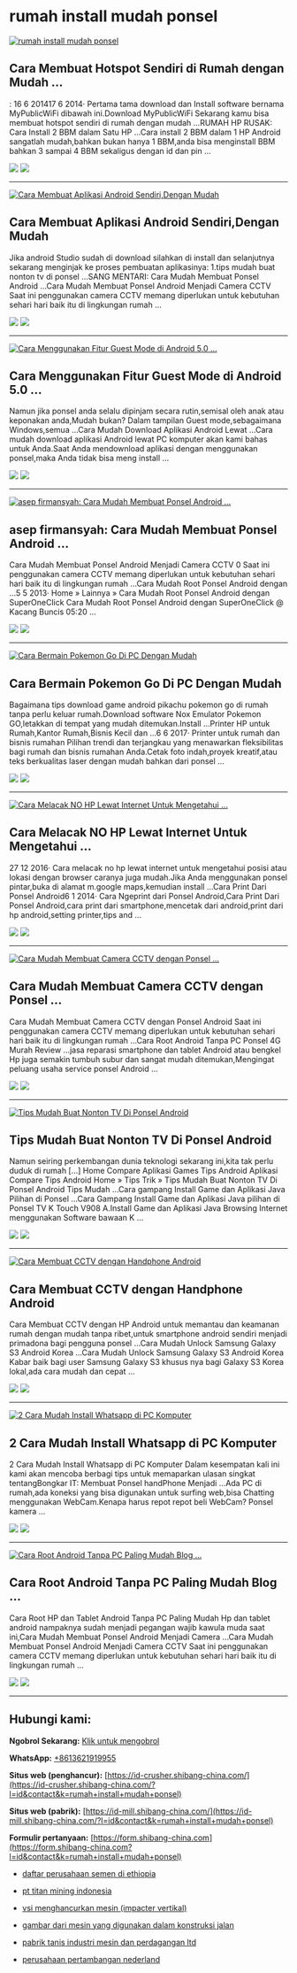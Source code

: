 # rumah install mudah ponsel

<a href="https://swt.shibang-china.com/?l=id&img&k=rumah+install+mudah+ponsel" target="_blank">![rumah install mudah ponsel](http://static.shibang-china.com/all-800x300/765.jpg)</a>

## Cara Membuat Hotspot Sendiri di Rumah dengan Mudah …
: 16 6 201417 6 2014· Pertama tama download dan Install software bernama MyPublicWiFi dibawah ini.Download MyPublicWiFi Sekarang kamu bisa membuat hotspot sendiri di rumah dengan mudah …RUMAH HP RUSAK: Cara Install 2 BBM dalam Satu HP …Cara install 2 BBM dalam 1 HP Android sangatlah mudah,bahkan bukan hanya 1 BBM,anda bisa menginstall BBM bahkan 3 sampai 4 BBM sekaligus dengan id dan pin …


<a href="https://whatsapp.shibangsoft.com/WhatsApp.php" target="_blank" title="WhatsApp">![](http://static.shibang-china.com/icon/whatsapp.png)</a> <a href="https://swt.shibang-china.com/?l=id&icon&k=rumah+install+mudah+ponsel" target="_blank">![](http://static.shibang-china.com/icon/chat-id.png)</a>

---

<a href="https://swt.shibang-china.com/?l=id&img&k=rumah+install+mudah+ponsel" target="_blank">![Cara Membuat Aplikasi Android Sendiri,Dengan Mudah](http://static.shibang-china.com/all-800x300/408.jpg)</a>

## Cara Membuat Aplikasi Android Sendiri,Dengan Mudah
Jika android Studio sudah di download silahkan di install dan selanjutnya sekarang menginjak ke proses pembuatan aplikasinya: 1.tips mudah buat nonton tv di ponsel …SANG MENTARI: Cara Mudah Membuat Ponsel Android …Cara Mudah Membuat Ponsel Android Menjadi Camera CCTV Saat ini penggunakan camera CCTV memang diperlukan untuk kebutuhan sehari hari baik itu di lingkungan rumah …


<a href="https://whatsapp.shibangsoft.com/WhatsApp.php" target="_blank" title="WhatsApp">![](http://static.shibang-china.com/icon/whatsapp.png)</a> <a href="https://swt.shibang-china.com/?l=id&icon&k=rumah+install+mudah+ponsel" target="_blank">![](http://static.shibang-china.com/icon/chat-id.png)</a>

---

<a href="https://swt.shibang-china.com/?l=id&img&k=rumah+install+mudah+ponsel" target="_blank">![Cara Menggunakan Fitur Guest Mode di Android 5.0 …](http://static.shibang-china.com/all-800x300/727.jpg)</a>

## Cara Menggunakan Fitur Guest Mode di Android 5.0 …
Namun jika ponsel anda selalu dipinjam secara rutin,semisal oleh anak atau keponakan anda,Mudah bukan? Dalam tampilan Guest mode,sebagaimana Windows,semua …Cara Mudah Download Aplikasi Android Lewat …Cara mudah download aplikasi Android lewat PC komputer akan kami bahas untuk Anda.Saat Anda mendownload aplikasi dengan menggunakan ponsel,maka Anda tidak bisa meng install …


<a href="https://whatsapp.shibangsoft.com/WhatsApp.php" target="_blank" title="WhatsApp">![](http://static.shibang-china.com/icon/whatsapp.png)</a> <a href="https://swt.shibang-china.com/?l=id&icon&k=rumah+install+mudah+ponsel" target="_blank">![](http://static.shibang-china.com/icon/chat-id.png)</a>

---

<a href="https://swt.shibang-china.com/?l=id&img&k=rumah+install+mudah+ponsel" target="_blank">![asep firmansyah: Cara Mudah Membuat Ponsel Android …](http://static.shibang-china.com/all-800x300/45.jpg)</a>

## asep firmansyah: Cara Mudah Membuat Ponsel Android …
Cara Mudah Membuat Ponsel Android Menjadi Camera CCTV 0 Saat ini penggunakan camera CCTV memang diperlukan untuk kebutuhan sehari hari baik itu di lingkungan rumah …Cara Mudah Root Ponsel Android dengan …5 5 2013· Home » Lainnya » Cara Mudah Root Ponsel Android dengan SuperOneClick Cara Mudah Root Ponsel Android dengan SuperOneClick @ Kacang Buncis 05:20 …


<a href="https://whatsapp.shibangsoft.com/WhatsApp.php" target="_blank" title="WhatsApp">![](http://static.shibang-china.com/icon/whatsapp.png)</a> <a href="https://swt.shibang-china.com/?l=id&icon&k=rumah+install+mudah+ponsel" target="_blank">![](http://static.shibang-china.com/icon/chat-id.png)</a>

---

<a href="https://swt.shibang-china.com/?l=id&img&k=rumah+install+mudah+ponsel" target="_blank">![Cara Bermain Pokemon Go Di PC Dengan Mudah](http://static.shibang-china.com/all-800x300/186.jpg)</a>

## Cara Bermain Pokemon Go Di PC Dengan Mudah
Bagaimana tips download game android pikachu pokemon go di rumah tanpa perlu keluar rumah.Download software Nox Emulator Pokemon GO,letakkan di tempat yang mudah ditemukan.Install …Printer HP untuk Rumah,Kantor Rumah,Bisnis Kecil dan …6 6 2017· Printer untuk rumah dan bisnis rumahan Pilihan trendi dan terjangkau yang menawarkan fleksibilitas bagi rumah dan bisnis rumahan Anda.Cetak foto indah,proyek kreatif,atau teks berkualitas laser dengan mudah bahkan dari ponsel …


<a href="https://whatsapp.shibangsoft.com/WhatsApp.php" target="_blank" title="WhatsApp">![](http://static.shibang-china.com/icon/whatsapp.png)</a> <a href="https://swt.shibang-china.com/?l=id&icon&k=rumah+install+mudah+ponsel" target="_blank">![](http://static.shibang-china.com/icon/chat-id.png)</a>

---

<a href="https://swt.shibang-china.com/?l=id&img&k=rumah+install+mudah+ponsel" target="_blank">![Cara Melacak NO HP Lewat Internet Untuk Mengetahui …](http://static.shibang-china.com/all-800x300/1199.jpg)</a>

## Cara Melacak NO HP Lewat Internet Untuk Mengetahui …
27 12 2016· Cara melacak no hp lewat internet untuk mengetahui posisi atau lokasi dengan browser caranya juga mudah.Jika Anda menggunakan ponsel pintar,buka di alamat m.google maps,kemudian install …Cara Print Dari Ponsel Android6 1 2014· Cara Ngeprint dari Ponsel Android,Cara Print Dari Ponsel Android,cara print dari smartphone,mencetak dari android,print dari hp android,setting printer,tips and …


<a href="https://whatsapp.shibangsoft.com/WhatsApp.php" target="_blank" title="WhatsApp">![](http://static.shibang-china.com/icon/whatsapp.png)</a> <a href="https://swt.shibang-china.com/?l=id&icon&k=rumah+install+mudah+ponsel" target="_blank">![](http://static.shibang-china.com/icon/chat-id.png)</a>

---

<a href="https://swt.shibang-china.com/?l=id&img&k=rumah+install+mudah+ponsel" target="_blank">![Cara Mudah Membuat Camera CCTV dengan Ponsel …](http://static.shibang-china.com/all-800x300/1064.jpg)</a>

## Cara Mudah Membuat Camera CCTV dengan Ponsel …
Cara Mudah Membuat Camera CCTV dengan Ponsel Android Saat ini penggunakan camera CCTV memang diperlukan untuk kebutuhan sehari hari baik itu di lingkungan rumah …Cara Root Android Tanpa PC Ponsel 4G Murah Review …jasa reparasi smartphone dan tablet Android atau bengkel Hp juga semakin tumbuh subur dan sangat mudah ditemukan,Mengingat peluang usaha service ponsel Android …


<a href="https://whatsapp.shibangsoft.com/WhatsApp.php" target="_blank" title="WhatsApp">![](http://static.shibang-china.com/icon/whatsapp.png)</a> <a href="https://swt.shibang-china.com/?l=id&icon&k=rumah+install+mudah+ponsel" target="_blank">![](http://static.shibang-china.com/icon/chat-id.png)</a>

---

<a href="https://swt.shibang-china.com/?l=id&img&k=rumah+install+mudah+ponsel" target="_blank">![Tips Mudah Buat Nonton TV Di Ponsel Android](http://static.shibang-china.com/all-800x300/28.jpg)</a>

## Tips Mudah Buat Nonton TV Di Ponsel Android
Namun seiring perkembangan dunia teknologi sekarang ini,kita tak perlu duduk di rumah […] Home Compare Aplikasi Games Tips Android Aplikasi Compare Tips Android Home » Tips Trik » Tips Mudah Buat Nonton TV Di Ponsel Android Tips Mudah …Cara gampang Install Game dan Aplikasi Java Pilihan di Ponsel …Cara Gampang Install Game dan Aplikasi Java pilihan di Ponsel TV K Touch V908 A.Install Game dan Aplikasi Java Browsing Internet menggunakan Software bawaan K …


<a href="https://whatsapp.shibangsoft.com/WhatsApp.php" target="_blank" title="WhatsApp">![](http://static.shibang-china.com/icon/whatsapp.png)</a> <a href="https://swt.shibang-china.com/?l=id&icon&k=rumah+install+mudah+ponsel" target="_blank">![](http://static.shibang-china.com/icon/chat-id.png)</a>

---

<a href="https://swt.shibang-china.com/?l=id&img&k=rumah+install+mudah+ponsel" target="_blank">![Cara Membuat CCTV dengan Handphone Android](http://static.shibang-china.com/all-800x300/914.jpg)</a>

## Cara Membuat CCTV dengan Handphone Android
Cara Membuat CCTV dengan HP Android untuk memantau dan keamanan rumah dengan mudah tanpa ribet,untuk smartphone android sendiri menjadi primadona bagi pengguna ponsel …Cara Mudah Unlock Samsung Galaxy S3 Android Korea …Cara Mudah Unlock Samsung Galaxy S3 Android Korea Kabar baik bagi user Samsung Galaxy S3 khusus nya bagi Galaxy S3 Korea lokal,ada cara mudah dan cepat …


<a href="https://whatsapp.shibangsoft.com/WhatsApp.php" target="_blank" title="WhatsApp">![](http://static.shibang-china.com/icon/whatsapp.png)</a> <a href="https://swt.shibang-china.com/?l=id&icon&k=rumah+install+mudah+ponsel" target="_blank">![](http://static.shibang-china.com/icon/chat-id.png)</a>

---

<a href="https://swt.shibang-china.com/?l=id&img&k=rumah+install+mudah+ponsel" target="_blank">![2 Cara Mudah Install Whatsapp di PC Komputer](http://static.shibang-china.com/all-800x300/1262.jpg)</a>

## 2 Cara Mudah Install Whatsapp di PC Komputer
2 Cara Mudah Install Whatsapp di PC Komputer Dalam kesempatan kali ini kami akan mencoba berbagi tips untuk memaparkan ulasan singkat tentangBongkar IT: Membuat Ponsel handPhone Menjadi …Ada PC di rumah,ada koneksi yang bisa digunakan untuk surfing web,bisa Chatting menggunakan WebCam.Kenapa harus repot repot beli WebCam? Ponsel kamera …


<a href="https://whatsapp.shibangsoft.com/WhatsApp.php" target="_blank" title="WhatsApp">![](http://static.shibang-china.com/icon/whatsapp.png)</a> <a href="https://swt.shibang-china.com/?l=id&icon&k=rumah+install+mudah+ponsel" target="_blank">![](http://static.shibang-china.com/icon/chat-id.png)</a>

---

<a href="https://swt.shibang-china.com/?l=id&img&k=rumah+install+mudah+ponsel" target="_blank">![Cara Root Android Tanpa PC Paling Mudah Blog …](http://static.shibang-china.com/all-800x300/190.jpg)</a>

## Cara Root Android Tanpa PC Paling Mudah Blog …
Cara Root HP dan Tablet Android Tanpa PC Paling Mudah Hp dan tablet android nampaknya sudah menjadi pegangan wajib kawula muda saat ini,Cara Mudah Membuat Ponsel Android Menjadi Camera …Cara Mudah Membuat Ponsel Android Menjadi Camera CCTV Saat ini penggunakan camera CCTV memang diperlukan untuk kebutuhan sehari hari baik itu di lingkungan rumah …


<a href="https://whatsapp.shibangsoft.com/WhatsApp.php" target="_blank" title="WhatsApp">![](http://static.shibang-china.com/icon/whatsapp.png)</a> <a href="https://swt.shibang-china.com/?l=id&icon&k=rumah+install+mudah+ponsel" target="_blank">![](http://static.shibang-china.com/icon/chat-id.png)</a>

---
## Hubungi kami:

**Ngobrol Sekarang:** [Klik untuk mengobrol](https://swt.shibang-china.com?l=id&contact&k=rumah+install+mudah+ponsel)

**WhatsApp:**  [+8613621919955](https://whatsapp.shibangsoft.com/WhatsApp.php)

**Situs web (penghancur):** [https://id-crusher.shibang-china.com/](https://id-crusher.shibang-china.com/?l=id&contact&k=rumah+install+mudah+ponsel)

**Situs web (pabrik):** [https://id-mill.shibang-china.com/](https://id-mill.shibang-china.com/?l=id&contact&k=rumah+install+mudah+ponsel)

**Formulir pertanyaan:** [https://form.shibang-china.com](https://form.shibang-china.com?l=id&contact&k=rumah+install+mudah+ponsel)

* [daftar perusahaan semen di ethiopia](../33/daftar%20perusahaan%20semen%20di%20ethiopia.md)

* [pt titan mining indonesia](../34/pt%20titan%20mining%20indonesia.md)

* [vsi menghancurkan mesin (impacter vertikal)](../31/vsi%20menghancurkan%20mesin%20%28impacter%20vertikal%29.md)

* [gambar dari mesin yang digunakan dalam konstruksi jalan](../33/gambar%20dari%20mesin%20yang%20digunakan%20dalam%20konstruksi%20jalan.md)

* [pabrik tanis industri mesin dan perdagangan ltd](../34/pabrik%20tanis%20industri%20mesin%20dan%20perdagangan%20ltd.md)

* [perusahaan pertambangan nederland](../35/perusahaan%20pertambangan%20nederland.md)